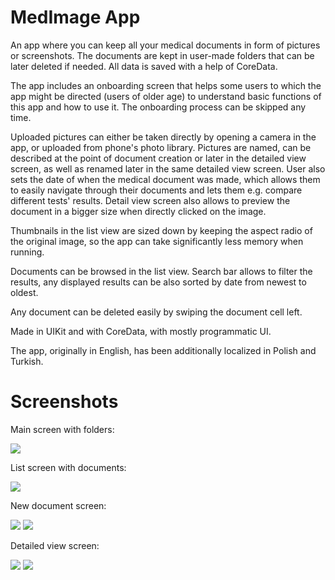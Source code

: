 
# MedImage App
An app where you can keep all your medical documents in form of pictures or screenshots. The documents are kept in user-made folders that can be later deleted if needed. All data is saved with a help of CoreData.

The app includes an onboarding screen that helps some users to which the app might be directed (users of older age) to understand basic functions of this app and how to use it. The onboarding process can be skipped any time.

Uploaded pictures can either be taken directly by opening a camera in the app, or uploaded from phone's photo library.
Pictures are named, can be described at the point of document creation or later in the detailed view screen, as well as renamed later in the same detailed view screen. User also sets the date of when the medical document was made, which allows them to easily navigate through their documents and lets them e.g. compare different tests' results.
Detail view screen also allows to preview the document in a bigger size when directly clicked on the image.

Thumbnails in the list view are sized down by keeping the aspect radio of the original image, so the app can take significantly less memory when running.

Documents can be browsed in the list view. Search bar allows to filter the results, any displayed results can be also sorted by date from newest to oldest.

Any document can be deleted easily by swiping the document cell left.

Made in UIKit and with CoreData, with mostly programmatic UI.

The app, originally in English, has been additionally localized in Polish and Turkish.


# Screenshots

Main screen with folders:    

![](/Screenshots/9%20MED.png)

List screen with documents:

![](/Screenshots/10%20MED.png)

New document screen:

![](/Screenshots/7%20MED.png) ![](/Screenshots/13%20MED.png)

Detailed view screen:

![](/Screenshots/11%20MED.png) ![](/Screenshots/12%20MED.png)
